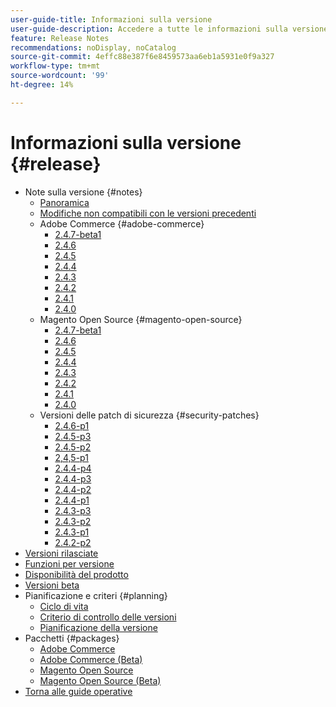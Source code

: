 ```yaml
---
user-guide-title: Informazioni sulla versione
user-guide-description: Accedere a tutte le informazioni sulla versione per le patch e i servizi Adobe Commerce in un'unica posizione.
feature: Release Notes
recommendations: noDisplay, noCatalog
source-git-commit: 4effc88e387f6e8459573aa6eb1a5931e0f9a327
workflow-type: tm+mt
source-wordcount: '99'
ht-degree: 14%

---
```



# Informazioni sulla versione {#release}

- Note sulla versione {#notes}
   - [Panoramica](release-notes/overview.md)
   - [Modifiche non compatibili con le versioni precedenti](backward-incompatible-changes.md)
   - Adobe Commerce {#adobe-commerce}
      - [2.4.7-beta1](release-notes/commerce/2-4-7.md)
      - [2.4.6](release-notes/commerce/2-4-6.md)
      - [2.4.5](release-notes/commerce/2-4-5.md)
      - [2.4.4](release-notes/commerce/2-4-4.md)
      - [2.4.3](release-notes/commerce/2-4-3.md)
      - [2.4.2](release-notes/commerce/2-4-2.md)
      - [2.4.1](release-notes/commerce/2-4-1.md)
      - [2.4.0](release-notes/commerce/2-4-0.md)
   - Magento Open Source {#magento-open-source}
      - [2.4.7-beta1](release-notes/open-source/2-4-7.md)
      - [2.4.6](release-notes/open-source/2-4-6.md)
      - [2.4.5](release-notes/open-source/2-4-5.md)
      - [2.4.4](release-notes/open-source/2-4-4.md)
      - [2.4.3](release-notes/open-source/2-4-3.md)
      - [2.4.2](release-notes/open-source/2-4-2.md)
      - [2.4.1](release-notes/open-source/2-4-1.md)
      - [2.4.0](release-notes/open-source/2-4-0.md)
   - Versioni delle patch di sicurezza {#security-patches}
      - [2.4.6-p1](release-notes/security/2-4-6-p1.md)
      - [2.4.5-p3](release-notes/security/2-4-5-p3.md)
      - [2.4.5-p2](release-notes/security/2-4-5-p2.md)
      - [2,4,5-p1](release-notes/security/2-4-5-p1.md)
      - [2.4.4-p4](release-notes/security/2-4-4-p4.md)
      - [2.4.4-p3](release-notes/security/2-4-4-p3.md)
      - [2.4.4-p2](release-notes/security/2-4-4-p2.md)
      - [2.4.4-p1](release-notes/security/2-4-4-p1.md)
      - [2.4.3-p3](release-notes/security/2-4-3-p3.md)
      - [2.4.3-p2](release-notes/security/2-4-3-p2.md)
      - [2.4.3-p1](release-notes/security/2-4-3-p1.md)
      - [2.4.2-p2](release-notes/security/2-4-2-p2.md)
- [Versioni rilasciate](versions.md)
- [Funzioni per versione](features.md)
- [Disponibilità del prodotto](product-availability.md)
- [Versioni beta](beta.md)
- Pianificazione e criteri {#planning}
   - [Ciclo di vita](lifecycle-policy.md)
   - [Criterio di controllo delle versioni](versioning-policy.md)
   - [Pianificazione della versione](schedule.md)
- Pacchetti {#packages}
   - [Adobe Commerce](packages/adobe-commerce.md)
   - [Adobe Commerce (Beta)](packages/adobe-commerce-beta.md)
   - [Magento Open Source](packages/magento-open-source.md)
   - [Magento Open Source (Beta)](packages/magento-open-source-beta.md)
- [Torna alle guide operative](https://experienceleague.adobe.com/docs/commerce-operations/operational-guides/home.html)
